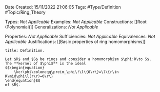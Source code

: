 <div class="topSpace"></div>

Date Created: 15/11/2022 21:06:05
Tags: #Type/Definition #Topic/Ring_Theory

Types: _Not Applicable_
Examples: _Not Applicable_
Constructions: [[Root (Polynomial)]]
Generalizations: _Not Applicable_

Properties: _Not Applicable_
Sufficiencies: _Not Applicable_
Equivalences: _Not Applicable_
Justifications: [[Basic properties of ring homomorphisms]]

``` ad-Definition
title: Definition.

Let $R$ and $S$ be rings and consider a homomorphism $\phi:R\to S$. The **kernel of $\phi$** is the ideal
$$\begin{equation}
    \ker\phi\coloneqq\preim_\phi\!\l\{0\r\}=\l\{r\in R\mid\phi\l(r\r)=0\r\}
\end{equation}$$
of $R$.

```
